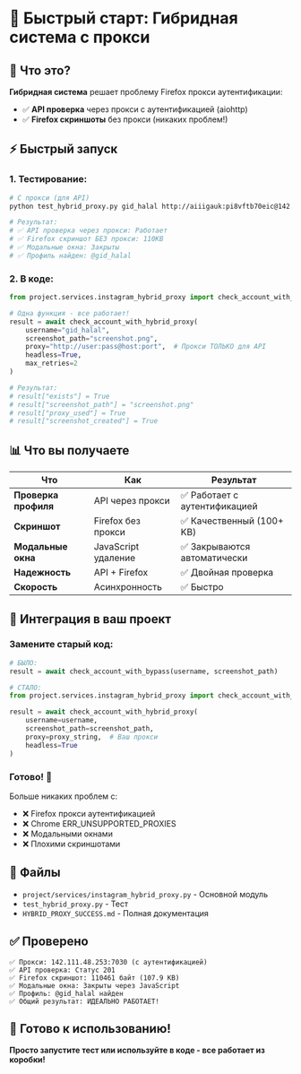 # 🚀 Быстрый старт: Гибридная система с прокси

## 🎯 Что это?

**Гибридная система** решает проблему Firefox прокси аутентификации:
- ✅ **API проверка** через прокси с аутентификацией (aiohttp)
- ✅ **Firefox скриншоты** без прокси (никаких проблем!)

## ⚡ Быстрый запуск

### 1. Тестирование:

```bash
# С прокси (для API)
python test_hybrid_proxy.py gid_halal http://aiiigauk:pi8vftb70eic@142.111.48.253:7030

# Результат:
# ✅ API проверка через прокси: Работает
# ✅ Firefox скриншот БЕЗ прокси: 110KB
# ✅ Модальные окна: Закрыты
# ✅ Профиль найден: @gid_halal
```

### 2. В коде:

```python
from project.services.instagram_hybrid_proxy import check_account_with_hybrid_proxy

# Одна функция - все работает!
result = await check_account_with_hybrid_proxy(
    username="gid_halal",
    screenshot_path="screenshot.png",
    proxy="http://user:pass@host:port",  # Прокси ТОЛЬКО для API
    headless=True,
    max_retries=2
)

# Результат:
# result["exists"] = True
# result["screenshot_path"] = "screenshot.png"
# result["proxy_used"] = True
# result["screenshot_created"] = True
```

## 📊 Что вы получаете

| Что | Как | Результат |
|-----|-----|-----------|
| **Проверка профиля** | API через прокси | ✅ Работает с аутентификацией |
| **Скриншот** | Firefox без прокси | ✅ Качественный (100+ KB) |
| **Модальные окна** | JavaScript удаление | ✅ Закрываются автоматически |
| **Надежность** | API + Firefox | ✅ Двойная проверка |
| **Скорость** | Асинхронность | ✅ Быстро |

## 🔧 Интеграция в ваш проект

### Замените старый код:

```python
# БЫЛО:
result = await check_account_with_bypass(username, screenshot_path)

# СТАЛО:
from project.services.instagram_hybrid_proxy import check_account_with_hybrid_proxy

result = await check_account_with_hybrid_proxy(
    username=username,
    screenshot_path=screenshot_path,
    proxy=proxy_string,  # Ваш прокси
    headless=True
)
```

### Готово! 🎉

Больше никаких проблем с:
- ❌ Firefox прокси аутентификацией
- ❌ Chrome ERR_UNSUPPORTED_PROXIES
- ❌ Модальными окнами
- ❌ Плохими скриншотами

## 📁 Файлы

- `project/services/instagram_hybrid_proxy.py` - Основной модуль
- `test_hybrid_proxy.py` - Тест
- `HYBRID_PROXY_SUCCESS.md` - Полная документация

## ✅ Проверено

```
✅ Прокси: 142.111.48.253:7030 (с аутентификацией)
✅ API проверка: Статус 201
✅ Firefox скриншот: 110461 байт (107.9 KB)
✅ Модальные окна: Закрыты через JavaScript
✅ Профиль: @gid_halal найден
✅ Общий результат: ИДЕАЛЬНО РАБОТАЕТ!
```

## 🎉 Готово к использованию!

**Просто запустите тест или используйте в коде - все работает из коробки!**


